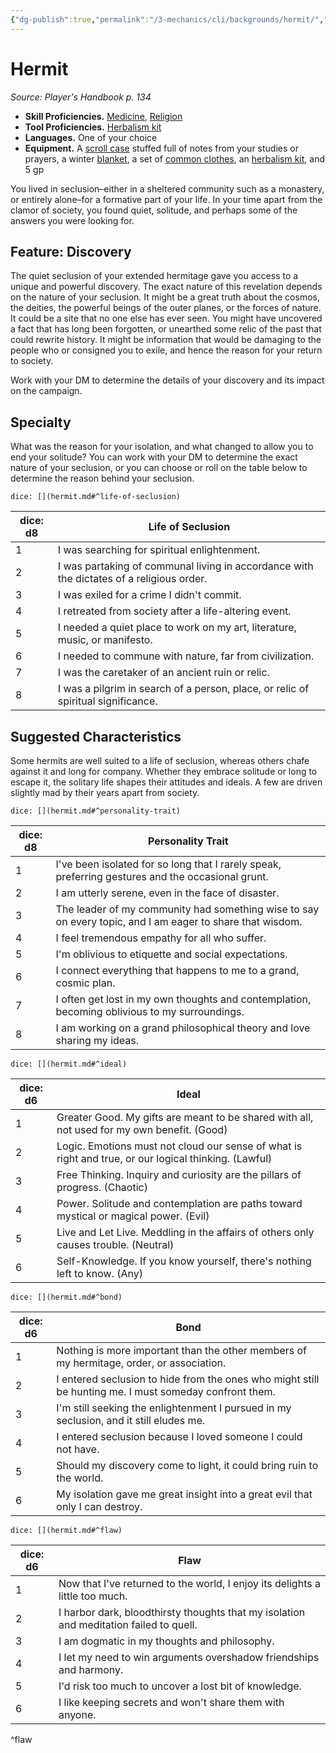 ```yaml
---
{"dg-publish":true,"permalink":"/3-mechanics/cli/backgrounds/hermit/","tags":["ttrpg-cli/background","ttrpg-cli/compendium/src/5e/phb"]}
---
```


# Hermit
*Source: Player's Handbook p. 134*  


- **Skill Proficiencies.** [Medicine](3-Mechanics/CLI/rules/skills.md#Medicine), [Religion](3-Mechanics/CLI/rules/skills.md#Religion)  
- **Tool Proficiencies.** [Herbalism kit](3-Mechanics/CLI/items/herbalism-kit.md)  
- **Languages.** One of your choice  
- **Equipment.** A [scroll case](3-Mechanics/CLI/items/map-or-scroll-case.md) stuffed full of notes from your studies or prayers, a winter [blanket](3-Mechanics/CLI/items/blanket.md), a set of [common clothes](3-Mechanics/CLI/items/common-clothes.md), an [herbalism kit](3-Mechanics/CLI/items/herbalism-kit.md), and 5 gp  

You lived in seclusion–either in a sheltered community such as a monastery, or entirely alone–for a formative part of your life. In your time apart from the clamor of society, you found quiet, solitude, and perhaps some of the answers you were looking for.

## Feature: Discovery

The quiet seclusion of your extended hermitage gave you access to a unique and powerful discovery. The exact nature of this revelation depends on the nature of your seclusion. It might be a great truth about the cosmos, the deities, the powerful beings of the outer planes, or the forces of nature. It could be a site that no one else has ever seen. You might have uncovered a fact that has long been forgotten, or unearthed some relic of the past that could rewrite history. It might be information that would be damaging to the people who or consigned you to exile, and hence the reason for your return to society.

Work with your DM to determine the details of your discovery and its impact on the campaign.

## Specialty

What was the reason for your isolation, and what changed to allow you to end your solitude? You can work with your DM to determine the exact nature of your seclusion, or you can choose or roll on the table below to determine the reason behind your seclusion.

`dice: [](hermit.md#^life-of-seclusion)`

| dice: d8 | Life of Seclusion |
|----------|-------------------|
| 1 | I was searching for spiritual enlightenment. |
| 2 | I was partaking of communal living in accordance with the dictates of a religious order. |
| 3 | I was exiled for a crime I didn't commit. |
| 4 | I retreated from society after a life-altering event. |
| 5 | I needed a quiet place to work on my art, literature, music, or manifesto. |
| 6 | I needed to commune with nature, far from civilization. |
| 7 | I was the caretaker of an ancient ruin or relic. |
| 8 | I was a pilgrim in search of a person, place, or relic of spiritual significance. |{ #life-of-seclusion}


## Suggested Characteristics

Some hermits are well suited to a life of seclusion, whereas others chafe against it and long for company. Whether they embrace solitude or long to escape it, the solitary life shapes their attitudes and ideals. A few are driven slightly mad by their years apart from society.

`dice: [](hermit.md#^personality-trait)`

| dice: d8 | Personality Trait |
|----------|-------------------|
| 1 | I've been isolated for so long that I rarely speak, preferring gestures and the occasional grunt. |
| 2 | I am utterly serene, even in the face of disaster. |
| 3 | The leader of my community had something wise to say on every topic, and I am eager to share that wisdom. |
| 4 | I feel tremendous empathy for all who suffer. |
| 5 | I'm oblivious to etiquette and social expectations. |
| 6 | I connect everything that happens to me to a grand, cosmic plan. |
| 7 | I often get lost in my own thoughts and contemplation, becoming oblivious to my surroundings. |
| 8 | I am working on a grand philosophical theory and love sharing my ideas. |{ #personality-trait}


`dice: [](hermit.md#^ideal)`

| dice: d6 | Ideal |
|----------|-------|
| 1 | Greater Good. My gifts are meant to be shared with all, not used for my own benefit. (Good) |
| 2 | Logic. Emotions must not cloud our sense of what is right and true, or our logical thinking. (Lawful) |
| 3 | Free Thinking. Inquiry and curiosity are the pillars of progress. (Chaotic) |
| 4 | Power. Solitude and contemplation are paths toward mystical or magical power. (Evil) |
| 5 | Live and Let Live. Meddling in the affairs of others only causes trouble. (Neutral) |
| 6 | Self-Knowledge. If you know yourself, there's nothing left to know. (Any) |{ #ideal}


`dice: [](hermit.md#^bond)`

| dice: d6 | Bond |
|----------|------|
| 1 | Nothing is more important than the other members of my hermitage, order, or association. |
| 2 | I entered seclusion to hide from the ones who might still be hunting me. I must someday confront them. |
| 3 | I'm still seeking the enlightenment I pursued in my seclusion, and it still eludes me. |
| 4 | I entered seclusion because I loved someone I could not have. |
| 5 | Should my discovery come to light, it could bring ruin to the world. |
| 6 | My isolation gave me great insight into a great evil that only I can destroy. |{ #bond}


`dice: [](hermit.md#^flaw)`

| dice: d6 | Flaw |
|----------|------|
| 1 | Now that I've returned to the world, I enjoy its delights a little too much. |
| 2 | I harbor dark, bloodthirsty thoughts that my isolation and meditation failed to quell. |
| 3 | I am dogmatic in my thoughts and philosophy. |
| 4 | I let my need to win arguments overshadow friendships and harmony. |
| 5 | I'd risk too much to uncover a lost bit of knowledge. |
| 6 | I like keeping secrets and won't share them with anyone. |
^flaw